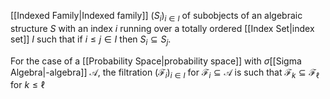 [[Indexed Family|Indexed family]] $(S_i)_{i\in I}$ of subobjects of an algebraic structure $S$ with an index $i$ running over a totally ordered [[Index Set|index set]] $I$ such that if $i\leq j\in I$ then $S_i\subseteq S_j$.

For the case of a [[Probability Space|probability space]] with $\sigma$[[Sigma Algebra|-algebra]] $\mathcal{A}$, the filtration $(\mathcal{F}_i)_{i\in I}$ for $\mathcal{F}_i\subseteq\mathcal{A}$ is such that $\mathcal{F}_k\subseteq\mathcal{F}_\ell$ for $k\leq\ell$
